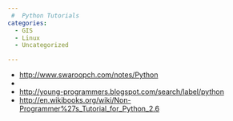 ```yaml
---
 #  Python Tutorials
categories:
  - GIS
  - Linux
  - Uncategorized

---
```

  * <a target="_blank" href="http://www.swaroopch.com/notes/Python">http://www.swaroopch.com/notes/Python</a>
  * 
  * <a target="_blank" href="http://young-programmers.blogspot.com/search/label/python">http://young-programmers.blogspot.com/search/label/python</a>
  * <a target="_blank" href="http://en.wikibooks.org/wiki/Non-Programmer%27s_Tutorial_for_Python_2.6">http://en.wikibooks.org/wiki/Non-Programmer%27s_Tutorial_for_Python_2.6</a>



<div class="zemanta-pixie">
  <img class="zemanta-pixie-img" alt="" src="http://img.zemanta.com/pixy.gif?x-id=c11b1846-676a-8c63-a795-124055cdf35e" />
</div>